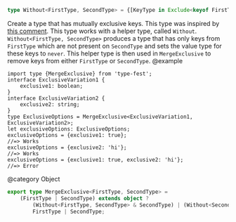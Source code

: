 ``` typescript
type Without<FirstType, SecondType> = {[KeyType in Exclude<keyof FirstType, keyof SecondType>]?: never};
```

Create a type that has mutually exclusive keys.
This type was inspired by [this comment](https://github.com/Microsoft/TypeScript/issues/14094#issuecomment-373782604).
This type works with a helper type, called `Without`. `Without<FirstType, SecondType>` produces a type that has only keys from `FirstType` which are not present on `SecondType` and sets the value type for these keys to `never`. This helper type is then used in `MergeExclusive` to remove keys from either `FirstType` or `SecondType`.
@example

    import type {MergeExclusive} from 'type-fest';
    interface ExclusiveVariation1 {
        exclusive1: boolean;
    }
    interface ExclusiveVariation2 {
        exclusive2: string;
    }
    type ExclusiveOptions = MergeExclusive<ExclusiveVariation1, ExclusiveVariation2>;
    let exclusiveOptions: ExclusiveOptions;
    exclusiveOptions = {exclusive1: true};
    //=> Works
    exclusiveOptions = {exclusive2: 'hi'};
    //=> Works
    exclusiveOptions = {exclusive1: true, exclusive2: 'hi'};
    //=> Error

@category Object

``` typescript
export type MergeExclusive<FirstType, SecondType> =
    (FirstType | SecondType) extends object ?
        (Without<FirstType, SecondType> & SecondType) | (Without<SecondType, FirstType> & FirstType) :
        FirstType | SecondType;
```
